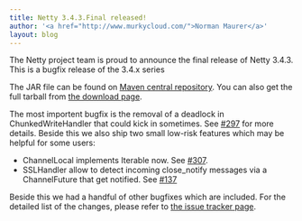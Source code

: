 ```yaml
---
title: Netty 3.4.3.Final released!
author: '<a href="http://www.murkycloud.com/">Norman Maurer</a>'
layout: blog
---
```


The Netty project team is proud to announce the final release of Netty 3.4.3. This is a bugfix release of the 3.4.x series


The JAR file can be found on [Maven central repository](http://search.maven.org/#artifactdetails|io.netty|netty|3.4.3.Final|bundle). You can also get the full tarball from [the download page](/downloads/).

The most importent bugfix is the removal of a deadlock in ChunkedWriteHandler that could kick in sometimes. See [#297](https://github.com/netty/netty/issues/297) for more details.
Beside this we also ship two small low-risk features which may be helpful for some users:

 * ChannelLocal implements Iterable now. See [#307](https://github.com/netty/netty/issues/307).
 * SSLHandler allow to detect incoming close_notify messages via a ChannelFuture that get notified. See [#137](https://github.com/netty/netty/issues/137)

Beside this we had a handful of other bugfixes which are included.
For the detailed list of the changes, please refer to [the issue tracker page](https://github.com/netty/netty/issues?sort=created&direction=desc&state=closed&page=1&milestone=13).
